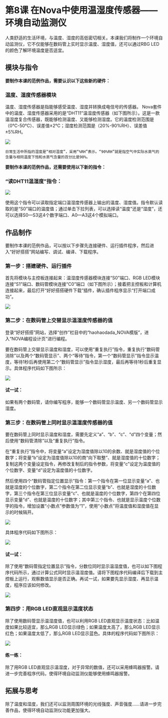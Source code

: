 # 第8课  在Nova中使用温湿度传感器——环境自动监测仪

人类舒适的生活环境，与温度、湿度的高低密切相关。本课我们将制作一个环境自动监测仪，它不仅能够在数码管上实时显示温度、湿度值，还可以通过RBG LED的颜色了解环境温度是否适宜。

## 模块与指令

**要制作本课的范例作品，需要认识以下这些新的硬件：**

### 温度、湿度传感器模块

温度、湿度传感器是指能够感受温度、湿度并转换成电信号的传感器。 Nova套件中的温度、湿度传感器采用的是“DHT11”温湿度传感器（如下图所示）。这是一款温湿度复合传感器，既能够检测温度、又能够检测湿度。它的温度检测范围是（0℃-50℃）、误差值±2℃；湿度检测范围是（20%-90%RH）、误差值±5%RH。

![](../../.gitbook/assets/sa8-1.png)

```text
日常生活中所指的湿度是“相对湿度”，采用“%RH”表示。“90%RH”就是指空气中实际水蒸气的含量与相同温度下饱和水蒸气含量的百分比是90%。
```

**要制作本课的范例作品，还需要使用以下新的指令：**

### “读DHT11温湿度”指令：

![](../../.gitbook/assets/sa8a.png)

使用这个指令可以读取指定端口温湿度传感器上输出的温度、湿度值。指令默认读取的是“S0”端口的温度值；通过单击下拉列表，可以选择读“温度”还是“湿度”，还可以选择S0—S3这4个数字端口、A0—A3这4个模拟端口。

## 作品制作

要制作本课的范例作品，可以按以下步骤先连接硬件、运行插件程序，然后进入“好好搭搭”网站编写、调试、编译、下载程序。

### 第一步：搭建硬件、运行插件

首先将模块与主控板连接起来：温湿度传感器模块连接“S0”端口、RGB LED模块连接“S1”端口、数码管模块连接“C0”端口（如下图所示）；接着把主控板和计算机连接起来，最后打开“好好搭搭硬件下载”插件，确认插件程序显示“打开端口成功”。

![](../../.gitbook/assets/sa8-2.png)

### 第二步：在数码管上交替显示温湿度传感器的值

登录“好好搭搭”网站，选择“创作”栏目中的“haohaodada\_NOVA模版”，进入“NOVA编程设计页”进行编程。

要在数码管上交替显示温度和湿度，可以使用“重复执行”指令，重复执行“数码管消除”以及两个“数码管显示”、两个“等待”指令，第一个“数码管显示”指令显示温度，等待1秒后再使用第二个“数码管显示”指令显示湿度，最后再等待1秒后重复显示。具体程序代码如下图所示：

![](../../.gitbook/assets/sa8-3.png)

#### 试一试：

如果有两个数码管，请你编写程序，能够一个数码管显示温度、另一个数码管显示湿度。

### 第三步：在数码管上同时显示温湿度传感器的值

要在数码管上同时显示温度和湿度，需要先定义“a”、“b”、“c”、“d”四个变量；然后使用“数码管清除”以及“重复执行”指令。

在“重复执行”指令中，将变量“a”设定为湿度值除以10的余数、就是湿度值的个位数字；将变量“b”设定为湿度值除以10的商“向下取整”、就是湿度值的十位数字；复制这两个变量设定指令，再修改复制后的指令参数，将变量“c”设定为温度值的个位数字、变量“d”设定为温度值的十位数字。

然后使用四个“数码管指定位置显示”指令：第一个指令在第一位显示变量“a”、也就是湿度的个位数字，第二个指令在第二位显示变量“b”、也就是湿度的十位数字，第三个指令在第三位显示变量“c”、也就是温度的个位数字，第四个在第四位显示变量“d”、也就是温度的十位数字；其中第三个指令、也就是显示温度个位数字的指令，增加设置“小数点”参数值为“1”，使用“小数点”将温度值和湿度值在显示的时候隔开。

![](../../.gitbook/assets/sa8-3-5.png)

具体程序代码如下图所示：

![](../../.gitbook/assets/sa8-4.png)

#### 试一试：

除了使用“数码管指定位置显示”指令，分数位同时显示温湿度值，也可以如下图程序代码所示，通过计算公式同时显示温湿度值。请将下图程序代码编译后下载到主控板上运行，观察数值显示是否正确。再试一试，如果要先显示湿度、再显示温度，程序应该如何修改。

![](../../.gitbook/assets/sa8-5.png)

### 第四步：用RGB LED直观显示温度状态

除了使用数码管显示温湿度值，也可以利用RGB LED直观显示温度状态：比如温度如果比较适宜，那么RGB LED显示绿色；如果温度太高了，那么RGB LED显示红色；如果温度太低了，那么RGB LED显示蓝色。具体的程序代码如下图所示：

![](../../.gitbook/assets/sa8-6.png)

#### 练一练：

除了用RGB LED直观显示温湿度，对于异常的数值，还可以采用蜂鸣器报警。请进一步完善程序代码，使得环境自动监测仪能够使用蜂鸣器报警。

## 拓展与思考

除了温度和湿度，我们还可以监测周围环境的光线强度、声音强度……请进一步完善作品，使得环境自动监测仪功能更加强大。

